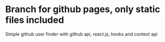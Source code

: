 # Branch for github pages, only static files included

Simple github user finder with github api, react.js, hooks and context api

